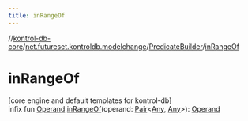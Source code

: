 ```yaml
---
title: inRangeOf
---
```

//[kontrol-db-core](../../../index.html)/[net.futureset.kontroldb.modelchange](../index.html)/[PredicateBuilder](index.html)/[inRangeOf](in-range-of.html)



# inRangeOf



[core engine and default templates for kontrol-db]\
infix fun [Operand](../-operand/index.html).[inRangeOf](in-range-of.html)(operand: [Pair](https://kotlinlang.org/api/latest/jvm/stdlib/kotlin/-pair/index.html)&lt;[Any](https://kotlinlang.org/api/latest/jvm/stdlib/kotlin/-any/index.html), [Any](https://kotlinlang.org/api/latest/jvm/stdlib/kotlin/-any/index.html)&gt;): [Operand](../-operand/index.html)




